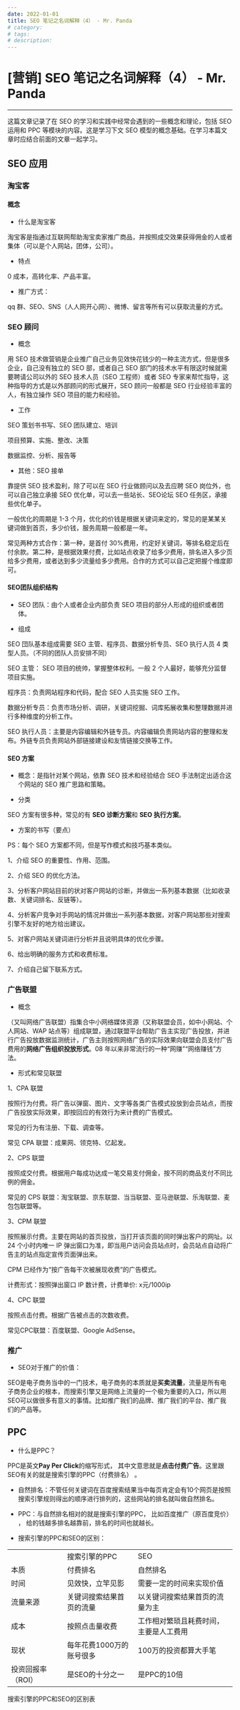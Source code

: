 ```yaml
---
date: 2022-01-01
title: SEO 笔记之名词解释（4） - Mr. Panda
# category: 
# tags: 
# description:
---
```


# [营销] SEO 笔记之名词解释（4） - Mr. Panda

---
这篇文章记录了在 SEO 的学习和实践中经常会遇到的一些概念和理论，包括 SEO 运用和 PPC 等模块的内容。这是学习下文 SEO 模型的概念基础。在学习本篇文章时应结合前面的文章一起学习。

## SEO 应用

### 淘宝客

#### 概念

-   什么是淘宝客

淘宝客是指通过互联网帮助淘宝卖家推广商品，并按照成交效果获得佣金的人或者集体（可以是个人网站，团体，公司）。

-   特点

0 成本，高转化率、产品丰富。

-   推广方式：

qq 群、SEO、SNS（人人网开心网）、微博、留言等所有可以获取流量的方式。

### SEO 顾问

-   概念

用 SEO 技术做营销是企业推广自己业务见效快花钱少的一种主流方式，但是很多企业，自己没有独立的 SEO 部，或者自己 SEO 部门的技术水平有限这时候就需要聘请公司以外的 SEO 技术人员（SEO 工程师）或者 SEO 专家来帮忙指导，这种指导的方式是以外部顾问的形式展开，SEO 顾问一般都是 SEO 行业经验丰富的人，有独立操作 SEO 项目的能力和经验。

-   工作

SEO 策划书书写、SEO 团队建立、培训

项目预算、实施、整改、决策

数据监控、分析、报告等

-   其他：SEO 接单

靠提供 SEO 技术盈利，除了可以在 SEO 行业做顾问以及去应聘 SEO 岗位外，也可以自己独立承接 SEO 优化单，可以去一些站长、SEO论坛 SEO 任务区，承接些优化单子。

一般优化的周期是 1-3 个月，优化的价钱是根据关键词来定的，常见的是某某关键词做到首页，多少价钱，服务周期一般都是一年。

常见两种方式合作：第一种，是首付 30%费用，约定好关键词，等排名稳定后在付余款。第二种，是根据效果付费，比如站点收录了给多少费用，排名进入多少页给多少费用，或者达到多少流量给多少费用。合作的方式可以自己定把握个维度即可。

#### SEO团队组织结构

-   SEO 团队：由个人或者企业内部负责 SEO 项目的部分人形成的组织或者团体。

-   组成

SEO 団队基本组成需要 SEO 主管、程序员、数据分析专员、SEO 执行人员 4 类型人员。（不同的团队人员安排不同）

SEO 主管： SEO 项目的统帅，掌握整体权利。一般 2 个人最好，能够充分监督项目实施。

程序员：负责网站程序和代码，配合 SEO 人员实施 SEO 工作。

数据分析专员：负责市场分析、调研，关键词挖掘、词库拓展收集和整理数据并进行多种维度的分析工作。

SEO 执行人员：主要是内容编辑和外链专员。内容编辑负责网站内容的整理和发布。外链专员负责网站外部链接建设和友情链接交换等工作。

#### SEO 方案

-   概念：是指针对某个网站，依靠 SEO 技术和经验结合 SEO 手法制定出适合这个网站的 SEO 推广思路和策略。

-   分类

SEO 方案有很多种，常见的有 **SEO 诊断方案**和 **SEO 执行方案**。

-   方案的书写（要点）

PS：每个 SEO 方案都不同，但是写作模式和技巧基本类似。

1、介绍 SEO 的重要性、作用、范围。

2、介绍 SEO 的优化方法。

3、分析客户网站目前的状对客户网站的诊断，并做出一系列基本数据（比如收录数、关键词排名、反链等）。

4、分析客户竞争对手网站的情况并做出一系列基本数据，对客户网站那些对搜索引擎不友好的地方给出建议。

5、对客户网站关键词进行分析并且说明具体的优化步骤。

6、给出明确的服务方式和收费标准。

7、介绍自己留下联系方式。

### 广告联盟

-   概念

（又叫网络广告联盟）指集合中小网络媒体资源（又称联盟会员，如中小网站、个人网站、WAP 站点等）组成联盟，通过联盟平台帮助广告主实现广告投放，并进行广告投放数据监测统计，广告主则按照网络广告的实际效果向联盟会员支付广告费用的**网络广告组织投放形式**。08 年以来非常流行的一种“网赚”“网络赚钱”方法。

-   形式和常见联盟

1、CPA 联盟

按照行为付费。将广告以弹窗、图片、文字等各类广告模式投放到会员站点，而按广告投放实际效果，即按回应的有效行为来计费的广告模式。

常见的行为有注册、下载、调查等。

常见 CPA 联盟：成果网、领克特、亿起发。

2、CPS 联盟

按照成交付费。根据用户每成功达成一笔交易支付佣金，按不同的商品支付不同比例的佣金。

常见的 CPS 联盟：淘宝联盟、京东联盟、当当联盟、亚马逊联盟、乐淘联盟、麦包包联盟等。

3、CPM 联盟

按照展示付费。主要在网站的首页投放，当打开该页面的同时弹出客户的网址。以 24 个小时内唯一 IP 弹出窗口为准，即当用户访问会员站点时，会员站点自动将广告主的站点指定宣传页面弹出来。

CPM 已经作为“按广告每干次被展现收费”的广告模式。

计费形式：按照弹出窗口 IP 数计费，计费单价: x元/1000ip

4、CPC 联盟

按照点击付费。根据广告被点击的次数收费。

常见CPC联盟：百度联盟、Google AdSense。

### 推广

-   SEO对于推广的价值：

SEO是电子商务当中的一门技术，电子商务的本质就是**买卖流量**，流量是所有电子商务企业的根本，而搜索引擎又是网络上流量的一个极为重要的入口，所以用SEO可以做很多有意义的事情。比如推广我们的品牌、推广我们的平台、推广我们的产品等。

## PPC

-   什么是PPC？

PPC是英文**Pay Per Click**的缩写形式， 其中文意思就是**点击付费广告**。这里跟SEO有关的就是搜索引擎的PPC（付费排名） 。

-   自然排名：不管任何关键词在百度搜索结果当中每页肯定会有10个网页是按照搜索引擎规则得出的顺序进行排列的，这些网站的排名就叫做自然排名。
-   PPC：与自然排名相对的就是搜索引擎的PPC， 比如百度推广（原百度竞价） ， 给的钱越多排名越靠前，排名的时间也就越长。

-   搜索引擎的PPC和SEO的区别：

<table><tbody><tr><td></td><td>搜索引擎的PPC</td><td>SEO</td></tr><tr><td>本质</td><td>付费排名</td><td>自然排名</td></tr><tr><td>时间</td><td>见效快，立竿见影</td><td>需要一定的时间来实现价值</td></tr><tr><td>流量来源</td><td>关键词搜索结果首页的流量</td><td>以关键词搜索结果首页的流量为主</td></tr><tr><td>成本</td><td>按照点击量收费</td><td>工作相对繁琐且耗费时间，主要是人工费用</td></tr><tr><td>现状</td><td>每年花费1000万的账号很多</td><td>100万的投资都算大手笔</td></tr><tr><td>投资回报率（ROI）</td><td>是SEO的十分之一</td><td>是PPC的10倍</td></tr></tbody></table>

搜索引擎的PPC和SEO的区别表
